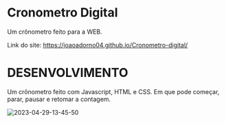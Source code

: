 # Cronometro Digital
Um crônometro feito para a WEB.

Link do site: https://joaoadorno04.github.io/Cronometro-digital/

# DESENVOLVIMENTO
Um crônometro feito com Javascript, HTML e CSS. Em que pode começar, parar, pausar e retomar a contagem.

![2023-04-29-13-45-50](https://user-images.githubusercontent.com/109123053/235314175-5e17f371-21fb-4e84-a7e1-ca4e962397ec.gif)
